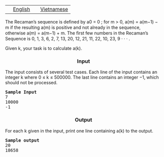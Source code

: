 <p>   </p>
<table class="problems" style="width: 100%;" border="0">
<tbody>
<tr class="navigation">
<td style="text-align: center;" width="50%"><a href="/problems/MRECAMAN/en/">English</a></td>
<td style="text-align: center;" width="50%"><a href="/problems/MRECAMAN/vn/">Vietnamese</a></td>
</tr>
</tbody>
</table>
<p></p>
<p>The Recaman’s sequence is deﬁned by a0 = 0 ; for m &gt; 0, a(m) = a(m−1) − m if the resulting a(m) is positive and not already in the sequence, otherwise a(m) = a(m−1) + m. The ﬁrst few numbers in the Recaman’s Sequence is 0, 1, 3, 6, 2, 7, 13, 20, 12, 21, 11, 22, 10, 23, 9 · · · .</p>
<p>Given k, your task is to calculate a(k).</p>
<h3 style="text-align: center;">Input</h3>
<p>The input consists of several test cases. Each line of the input contains an integer k where 0 ≤ k ≤ 500000. The last line contains an integer −1, which should not be processed.</p>
<pre><b>Sample Input</b>
7
10000
-1</pre>

<h3 style="text-align: center;">Output</h3>
<p>For each k given in the input, print one line containing a(k) to the output.</p>

<pre><b>Sample output</b>
20
18658</pre>
<p> </p>